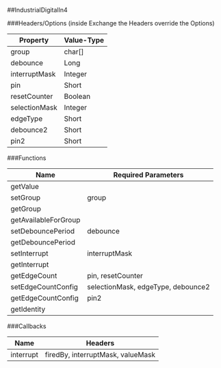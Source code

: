 ##IndustrialDigitalIn4


###Headers/Options (inside Exchange the Headers override the Options)


| Property             | Value-Type                              |
|----------------------|-----------------------------------------|
|                group |     char[] |
|             debounce |       Long |
|        interruptMask |    Integer |
|                  pin |      Short |
|         resetCounter |    Boolean |
|        selectionMask |    Integer |
|             edgeType |      Short |
|            debounce2 |      Short |
|                 pin2 |      Short |



###Functions

| Name                 | Required Parameters                      |
|----------------------|------------------------------------------|
|             getValue |                                          |
|             setGroup |                                    group |
|             getGroup |                                          |
| getAvailableForGroup |                                          |
|    setDebouncePeriod |                                 debounce |
|    getDebouncePeriod |                                          |
|         setInterrupt |                            interruptMask |
|         getInterrupt |                                          |
|         getEdgeCount |                        pin, resetCounter |
|   setEdgeCountConfig |       selectionMask, edgeType, debounce2 |
|   getEdgeCountConfig |                                     pin2 |
|          getIdentity |                                          |




###Callbacks

| Name                 | Headers                                  |
|----------------------|------------------------------------------|
|            interrupt |        firedBy, interruptMask, valueMask |


